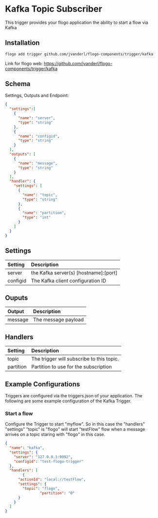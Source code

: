 # Kafka Topic Subscriber
This trigger provides your flogo application the ability to start a flow via Kafka


## Installation

```bash
flogo add trigger github.com/jvanderl/flogo-components/trigger/kafka
```
Link for flogo web: https://github.com/jvanderl/flogo-components/trigger/kafka

## Schema
Settings, Outputs and Endpoint:

```json
{
  "settings":[
    {
      "name": "server",
      "type": "string"
    },
    {
      "name": "configid",
      "type": "string"
    }
  ],
  "outputs": [
    {
      "name": "message",
      "type": "string"
    }
  ],
  "handler": {
    "settings": [
      {
        "name": "topic",
        "type": "string"
      },
      {
        "name": "partition",
        "type": "int"
      }
    ]
  }
}
```
## Settings
| Setting   | Description    |
|:----------|:---------------|
| server    | the Kafka server(s) [hostname]:[port]|
| configid       | The Kafka client configuration ID |         

## Ouputs
| Output   | Description    |
|:----------|:---------------|
| message    | The message payload |

## Handlers
| Setting   | Description    |
|:----------|:---------------|
| topic    | The trigger will subscribe to this topic. |
| partition  | Partition to use for the subscription |

## Example Configurations

Triggers are configured via the triggers.json of your application. The following are some example configuration of the Kafka Trigger.

### Start a flow
Configure the Trigger to start "myflow". So in this case the "handlers" "settings" "topic" is "flogo" will start "testFlow" flow when a message arrives on a topic staring with "flogo" in this case.

```json
{
  "name": "kafka",
  "settings": {
    "server": "127.0.0.1:9092",
    "configid": "test-flogo-trigger"
  },
  "handlers": [
		{
      "actionId": "local://testFlow",
      "settings": {
        "topic": "flogo",
				"partition": "0"
      }
    }
  ]
}

```
